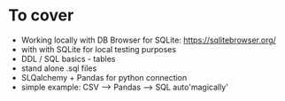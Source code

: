 # To cover

- Working locally with DB Browser for SQLite: https://sqlitebrowser.org/ 
- with with SQLite for local testing purposes 
- DDL / SQL basics - tables 
- stand alone .sql files
- SLQalchemy + Pandas for python connection 
- simple example: CSV --> Pandas --> SQL auto'magically'  